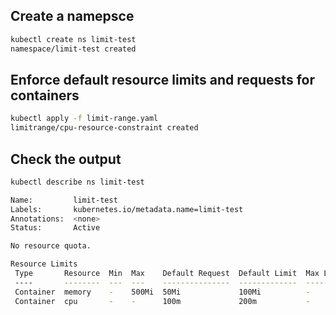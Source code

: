 ## Create a namepsce 

```bash
kubectl create ns limit-test
namespace/limit-test created
```

## Enforce default resource limits and requests for containers

```bash
kubectl apply -f limit-range.yaml 
limitrange/cpu-resource-constraint created
```

## Check the output 

```bash
kubectl describe ns limit-test

Name:         limit-test
Labels:       kubernetes.io/metadata.name=limit-test
Annotations:  <none>
Status:       Active

No resource quota.

Resource Limits
 Type       Resource  Min  Max    Default Request  Default Limit  Max Limit/Request Ratio
 ----       --------  ---  ---    ---------------  -------------  -----------------------
 Container  memory    -    500Mi  50Mi             100Mi          -
 Container  cpu       -    -      100m             200m           -
```